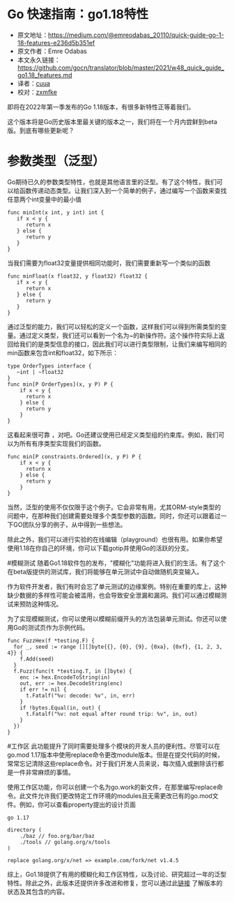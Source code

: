 # Go 快速指南：go1.18特性
- 原文地址：https://medium.com/@emreodabas_20110/quick-guide-go-1-18-features-e236d5b351ef
- 原文作者：Emre Odabas
- 本文永久链接：https://github.com/gocn/translator/blob/master/2021/w48_quick_guide_go1.18_features.md
- 译者：[cuua](https://github.com/cuua)
- 校对：[zxmfke](http://github.com/zxmfke)

即将在2022年第一季发布的Go 1.18版本，有很多新特性正等着我们。

这个版本将是Go历史版本里最关键的版本之一，我们将在一个月内尝鲜到beta版。到底有哪些更新呢？

# 参数类型（泛型）
Go期待已久的参数类型特性，也就是其他语言里的泛型。有了这个特性，我们可以给函数传递动态类型。让我们深入到一个简单的例子，通过编写一个函数来查找任意两个int变量中的最小值

```
func minInt(x int, y int) int {
   if x < y {
      return x
   } else {
      return y
   }
}
```
当我们需要为float32变量提供相同功能时，我们需要重新写一个类似的函数
```
func minFloat(x float32, y float32) float32 {
   if x < y {
      return x
   } else {
      return y
   }
}
```
通过泛型的能力，我们可以轻松的定义一个函数，这样我们可以得到所需类型的变量。通过定义类型，我们还可以看到一个名为~的新操作符。这个操作符实际上返回给我们的是类型信息的接口，因此我们可以进行类型限制，让我们来编写相同的min函数来包含int和float32，如下所示：

```
type OrderTypes interface { 
   ~int | ~float32 
}
func min[P OrderTypes](x, y P) P {
    if x < y {
      return x
    } else {
      return y
    }
}
```
这看起来很可靠 ，对吧。Go还建议使用已经定义类型组的约束库。例如，我们可以为所有有序类型实现我们的函数。
```
func min[P constraints.Ordered](x, y P) P {
    if x < y {
      return x
    } else {
      return y
    }
}
```
当然，泛型的使用不仅仅限于这个例子。它会非常有用，尤其ORM-style类型的问题中，在那种我们创建需要处理多个类型参数的函数。同时，你还可以跟着过一下GO团队分享的例子，从中得到一些想法。

除此之外，我们可以进行实验的在线编辑（playground）也很有用。如果你希望使用1.18在你自己的环境，你可以下载gotip并使用Go的活跃的分支。

#模糊测试
随着Go1.18软件包的发布，"模糊化"功能将进入我们的生活。有了这个在beta版提供的测试库，我们将能够在单元测试中自动做随机突变输入。

作为软件开发者，我们有时会忘了单元测试的边缘案例。特别在重要的库上，这种缺少数据的多样性可能会被滥用，也会导致安全泄漏和漏洞。我们可以通过模糊测试来预防这种情况。

为了实现模糊测试，你可以使用以模糊前缀开头的方法包装单元测试。你还可以使用Go的测试页作为示例代码。
```
func FuzzHex(f *testing.F) {
  for _, seed := range [][]byte{{}, {0}, {9}, {0xa}, {0xf}, {1, 2, 3, 4}} {
    f.Add(seed)
  }
  f.Fuzz(func(t *testing.T, in []byte) {
    enc := hex.EncodeToString(in)
    out, err := hex.DecodeString(enc)
    if err != nil {
      t.Fatalf("%v: decode: %v", in, err)
    }
    if !bytes.Equal(in, out) {
      t.Fatalf("%v: not equal after round trip: %v", in, out)
    }
  })
}
```
#工作区
此功能提升了同时需要处理多个模块的开发人员的便利性。尽管可以在go.mod 1.17版本中使用replace命令更改module版本。但是在提交代码的时候，常常忘记清除这些replace命令。对于我们开发人员来说，每次插入或删除该行都是一件非常麻烦的事情。

使用工作区功能，你可以创建一个名为go.work的新文件，在那里编写replace命令。此文件允许我们更改特定工作环境的modules且无需更改已有的go.mod文件。例如，你可以查看property提出的设计页面

```
go 1.17

directory (
    ./baz // foo.org/bar/baz
    ./tools // golang.org/x/tools
)

replace golang.org/x/net => example.com/fork/net v1.4.5
```
综上，Go1.18提供了有用的模糊化和工作区特性，以及讨论、研究超过一年的泛型特性。除此之外，此版本还提供许多改进和修复，您可以通过此[链接](https://github.com/golang/go/milestone/201) 了解版本的状态及其包含的内容。
